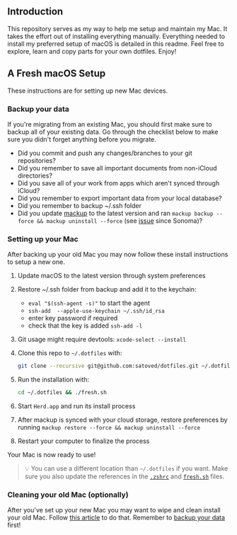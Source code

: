 ## Introduction

This repository serves as my way to help me setup and maintain my Mac. It takes the effort out of installing everything manually. Everything needed to install my preferred setup of macOS is detailed in this readme. Feel free to explore, learn and copy parts for your own dotfiles. Enjoy!

## A Fresh macOS Setup

These instructions are for setting up new Mac devices.

### Backup your data

If you're migrating from an existing Mac, you should first make sure to backup all of your existing data. Go through the checklist below to make sure you didn't forget anything before you migrate.

- Did you commit and push any changes/branches to your git repositories?
- Did you remember to save all important documents from non-iCloud directories?
- Did you save all of your work from apps which aren't synced through iCloud?
- Did you remember to export important data from your local database?
- Did you remember to backup ~/.ssh folder
- Did you update [mackup](https://github.com/lra/mackup) to the latest version and ran `mackup backup --force && mackup uninstall --force` (see [issue](https://github.com/lra/mackup?tab=readme-ov-file#warning) since Sonoma)?

### Setting up your Mac

After backing up your old Mac you may now follow these install instructions to setup a new one.

1. Update macOS to the latest version through system preferences
2. Restore ~/.ssh folder from backup and add it to the keychain:
   - `eval "$(ssh-agent -s)"` to start the agent
   - `ssh-add  --apple-use-keychain ~/.ssh/id_rsa`
   - enter key password if required
   - check that the key is added `ssh-add -l`
3. Git usage might require devtools: `xcode-select --install`

4. Clone this repo to `~/.dotfiles` with:

    ```zsh
    git clone --recursive git@github.com:satoved/dotfiles.git ~/.dotfiles
    ```

5. Run the installation with:

    ```zsh
    cd ~/.dotfiles && ./fresh.sh
    ```

6. Start `Herd.app` and run its install process
7. After mackup is synced with your cloud storage, restore preferences by running `mackup restore --force && mackup uninstall --force`
8. Restart your computer to finalize the process

Your Mac is now ready to use!

> 💡 You can use a different location than `~/.dotfiles` if you want. Make sure you also update the references in the [`.zshrc`](./.zshrc#L2) and [`fresh.sh`](./fresh.sh#L20) files.

### Cleaning your old Mac (optionally)

After you've set up your new Mac you may want to wipe and clean install your old Mac. Follow [this article](https://support.apple.com/guide/mac-help/erase-and-reinstall-macos-mh27903/mac) to do that. Remember to [backup your data](#backup-your-data) first!
